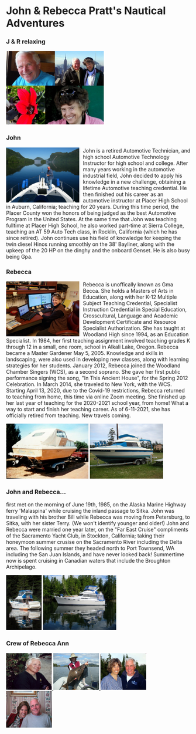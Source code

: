 # John & Rebecca Pratt's Nautical Adventures


### J & R relaxing
<img src="https://raw.githubusercontent.com/Rkayak/pratt/images/NEW/jr_collage.jpg" height="200px">

### John
<img src="https://raw.githubusercontent.com/Rkayak/pratt/images/NEW/IMG_3087.JPG" height="150px" style="float:left; padding-right: 10px;">

John is a retired Automotive Technician, and high school Automotive Technology Instructor for high school and college. After many years working in the automotive industrial field, John decided to apply his knowledge in a new challenge, obtaining a lifetime Automotive teaching credential. He then finished out his career as an automotive instructor at Placer High School in Auburn, California; teaching for 20 years. During this time period, the Placer County won the honors of being judged as the best Automotive Program in the United States. At the same time that John was teaching fulltime at Placer High School, he also worked part-time at Sierra College, teaching an AT 59 Auto Tech class, in Rocklin, California (which he has since retired). John continues use his field of knowledge for keeping the twin diesel Hinos running smoothly on the 38' Bayliner, along with the upkeep of the 20 HP on the dinghy and the onboard Genset. He is also busy being Gpa.

### Rebecca
<img src="https://raw.githubusercontent.com/Rkayak/pratt/images/NEW/R_Zoom_teaching.jpg" height="150px" style="float:left; padding-right: 10px;"> 

Rebecca is unoffically known as Gma Becca. She holds a Masters of Arts in Education, along with her K-12 Multiple Subject Teaching Credential, Specialist Instruction Credential in Special Education, Crosscultural, Language and Academic Development Certificate and Resource Specialist Authorization. She has taught at Woodland High since 1994, as an Education Specialist. In 1984, her first teaching assignment involved teaching grades K through 12 in a small, one room, school in Alkali Lake, Oregon. Rebecca became a Master Gardener May 5, 2005. Knowledge and skills in landscaping, were also used in developing new classes, along with learning strategies for her students. January 2012, Rebecca joined the Woodland Chamber Singers (WCS), as a second soprano. She gave her first public performance signing the song, "In This Ancient House", for the Spring 2012 Celebration. In March 2014, she traveled to New York, with the WCS. Starting April 13, 2020, due to the Covid-19 restrictions, Rebecca returned to teaching from home, this time via online Zoom meeting. She finished up her last year of teaching for the 2020-2021 school year, from home! What a way to start and finish her teaching career.  As of 6-11-2021, she has officially retired from teaching. New travels coming.

<img src="https://raw.githubusercontent.com/Rkayak/pratt/images/NEW/RebeccaAnnI.png" height="150px">
<img src="https://raw.githubusercontent.com/Rkayak/pratt/images/NEW/RebeccaAnnII.png" height="150px">

### John and Rebecca...
first met on the morning of June 19th, 1985, on the Alaska Marine Highway ferry 'Malaspina' while cruising the inland passage to Sitka. John was traveling with his brother Bill while Rebecca was moving from Petersburg, to Sitka, with her sister Terry. (We won't identify younger and older!) John and Rebecca were married one year later, on the "Far East Cruise" compliments of the Sacramento Yacht Club, in Stockton, California; taking their honeymoon summer crusise on the Sacramento River including the Delta area. The following summer they headed north to Port Townsend, WA including the San Juan Islands, and have never looked back! Summertime now is spent cruising in Canadian waters that include the Broughton Archipelago.


<img src="https://raw.githubusercontent.com/Rkayak/pratt/images/NEW/RebeccaAnnIII.png" height="150px" style="">
<img src="https://raw.githubusercontent.com/Rkayak/pratt/images/NEW/RebeccaAnnIV.png" height="150px" style="">


### Crew of Rebecca Ann

<a href="https://raw.githubusercontent.com/Rkayak/pratt/images/NEW/JPrattHillmanSweater.png" width="125px" rel="lightbox[Crew]" title="Cap't John">
    <img src="https://raw.githubusercontent.com/Rkayak/pratt/images/NEW/JPrattHillmanSweater.png"  width="125px"  alt="Capt. John" height="100px">
</a>
<a href="https://raw.githubusercontent.com/Rkayak/pratt/images/NEW/pict0094-1.JPG" width="125px" rel="lightbox[Crew]" title="1st Mate Rebecca">
    <img src="https://raw.githubusercontent.com/Rkayak/pratt/images/NEW/pict0094-1.JPG" width="125px" alt="1st Mate Rebecca" height="100px">
</a>
<a href="https://raw.githubusercontent.com/Rkayak/pratt/images/NEW/JoesCove22007.jpg" width="125px" rel="lightbox[Crew]" title="1st Mate and Cap't">
    <img src="https://raw.githubusercontent.com/Rkayak/pratt/images/NEW/JoesCove22007.jpg" width="125px" alt="1st Mate and Cap't" height="100px" />
</a>
<a href="https://raw.githubusercontent.com/Rkayak/pratt/images/NEW/J_R.JPG" width="125px" rel="lightbox[Crew]" title="Rebecca and John">
    <img src="https://raw.githubusercontent.com/Rkayak/pratt/images/NEW/J_R.JPG" width="125px" alt="Rebecca and John" height="100px" />
</a>
